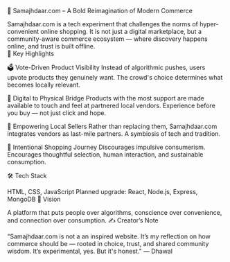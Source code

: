 🛒 Samajhdaar.com – A Bold Reimagination of Modern Commerce

Samajhdaar.com is a tech experiment that challenges the norms of hyper-convenient online shopping. It is not just a digital marketplace, but a community-aware commerce ecosystem — where discovery happens online, and trust is built offline.
<br>
🌟 Key Highlights

🗳️ Vote-Driven Product Visibility
    Instead of algorithmic pushes, users upvote products they genuinely want. The crowd's choice determines what becomes locally relevant.

🧩 Digital to Physical Bridge
    Products with the most support are made available to touch and feel at partnered local vendors. Experience before you buy — not just click and hope.

🤝 Empowering Local Sellers
    Rather than replacing them, Samajhdaar.com integrates vendors as last-mile partners. A symbiosis of tech and tradition.

🧠 Intentional Shopping Journey
    Discourages impulsive consumerism. Encourages thoughtful selection, human interaction, and sustainable consumption.

🛠️ Tech Stack

HTML, CSS, JavaScript
Planned upgrade: React, Node.js, Express, MongoDB
🚀 Vision

A platform that puts people over algorithms, conscience over convenience, and connection over consumption.
✍️ Creator’s Note

“Samajhdaar.com is not a an inspired website. It’s my reflection on how commerce should be — rooted in choice, trust, and shared community wisdom. It’s experimental, yes. But it's honest."
 — Dhawal 
